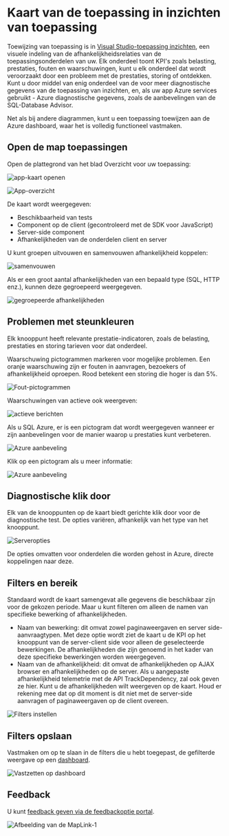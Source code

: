<properties 
    pageTitle="Kaart toepassing in inzichten toepassing | Microsoft Azure" 
    description="Een visuele presentatie van de afhankelijkheden tussen componenten van app, voorzien van KPI's en waarschuwingen." 
    services="application-insights" 
    documentationCenter=""
    authors="SoubhagyaDash" 
    manager="douge"/>

<tags 
    ms.service="application-insights" 
    ms.workload="tbd" 
    ms.tgt_pltfrm="ibiza" 
    ms.devlang="na" 
    ms.topic="article" 
    ms.date="06/15/2016" 
    ms.author="awills"/>
 
# <a name="application-map-in-application-insights"></a>Kaart van de toepassing in inzichten van toepassing

Toewijzing van toepassing is in [Visual Studio-toepassing inzichten](app-insights-overview.md), een visuele indeling van de afhankelijkheidsrelaties van de toepassingsonderdelen van uw. Elk onderdeel toont KPI's zoals belasting, prestaties, fouten en waarschuwingen, kunt u elk onderdeel dat wordt veroorzaakt door een probleem met de prestaties, storing of ontdekken. Kunt u door middel van enig onderdeel van de voor meer diagnostische gegevens van de toepassing van inzichten, en, als uw app Azure services gebruikt - Azure diagnostische gegevens, zoals de aanbevelingen van de SQL-Database Advisor.

Net als bij andere diagrammen, kunt u een toepassing toewijzen aan de Azure dashboard, waar het is volledig functioneel vastmaken. 

## <a name="open-the-application-map"></a>Open de map toepassingen

Open de plattegrond van het blad Overzicht voor uw toepassing:

![app-kaart openen](./media/app-insights-app-map/01.png)

![App-overzicht](./media/app-insights-app-map/02.png)

De kaart wordt weergegeven:

* Beschikbaarheid van tests
* Component op de client (gecontroleerd met de SDK voor JavaScript)
* Server-side component
* Afhankelijkheden van de onderdelen client en server

U kunt groepen uitvouwen en samenvouwen afhankelijkheid koppelen:

![samenvouwen](./media/app-insights-app-map/03.png)
 
Als er een groot aantal afhankelijkheden van een bepaald type (SQL, HTTP enz.), kunnen deze gegroepeerd weergegeven. 


![gegroepeerde afhankelijkheden](./media/app-insights-app-map/03-2.png)
 
 
## <a name="spot-problems"></a>Problemen met steunkleuren

Elk knooppunt heeft relevante prestatie-indicatoren, zoals de belasting, prestaties en storing tarieven voor dat onderdeel. 

Waarschuwing pictogrammen markeren voor mogelijke problemen. Een oranje waarschuwing zijn er fouten in aanvragen, bezoekers of afhankelijkheid oproepen. Rood betekent een storing die hoger is dan 5%.


![Fout-pictogrammen](./media/app-insights-app-map/04.png)

 
Waarschuwingen van actieve ook weergeven: 


![actieve berichten](./media/app-insights-app-map/05.png)
 
Als u SQL Azure, er is een pictogram dat wordt weergegeven wanneer er zijn aanbevelingen voor de manier waarop u prestaties kunt verbeteren. 


![Azure aanbeveling](./media/app-insights-app-map/06.png)

Klik op een pictogram als u meer informatie:


![Azure aanbeveling](./media/app-insights-app-map/07.png)
 
 
## <a name="diagnostic-click-through"></a>Diagnostische klik door

Elk van de knooppunten op de kaart biedt gerichte klik door voor de diagnostische test. De opties variëren, afhankelijk van het type van het knooppunt.

![Serveropties](./media/app-insights-app-map/09.png)

 
De opties omvatten voor onderdelen die worden gehost in Azure, directe koppelingen naar deze.


## <a name="filters-and-time-range"></a>Filters en bereik

Standaard wordt de kaart samengevat alle gegevens die beschikbaar zijn voor de gekozen periode. Maar u kunt filteren om alleen de namen van specifieke bewerking of afhankelijkheden.

* Naam van bewerking: dit omvat zowel paginaweergaven en server side-aanvraagtypen. Met deze optie wordt ziet de kaart u de KPI op het knooppunt van de server-client side voor alleen de geselecteerde bewerkingen. De afhankelijkheden die zijn genoemd in het kader van deze specifieke bewerkingen worden weergegeven.
* Naam van de afhankelijkheid: dit omvat de afhankelijkheden op AJAX browser en afhankelijkheden op de server. Als u aangepaste afhankelijkheid telemetrie met de API TrackDependency, zal ook geven ze hier. Kunt u de afhankelijkheden wilt weergeven op de kaart. Houd er rekening mee dat op dit moment is dit niet met de server-side aanvragen of paginaweergaven op de client overeen.


![Filters instellen](./media/app-insights-app-map/11.png)

 
 
## <a name="save-filters"></a>Filters opslaan

Vastmaken om op te slaan in de filters die u hebt toegepast, de gefilterde weergave op een [dashboard](app-insights-dashboards.md).


![Vastzetten op dashboard](./media/app-insights-app-map/12.png)
 


## <a name="feedback"></a>Feedback

U kunt [feedback geven via de feedbackoptie portal](app-insights-get-dev-support.md).


![Afbeelding van de MapLink-1](./media/app-insights-app-map/13.png)


